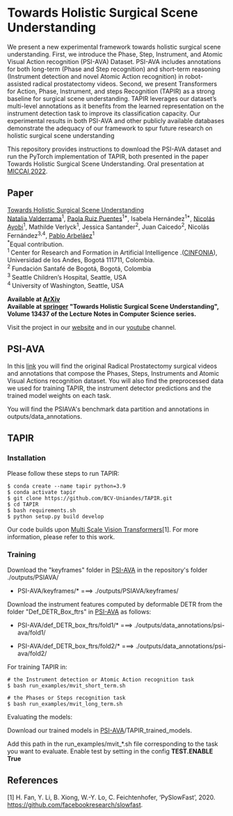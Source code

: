 # Towards Holistic Surgical Scene Understanding

We present a new experimental framework towards holistic surgical scene  understanding. First, we introduce the Phase, Step, Instrument, and Atomic Visual Action recognition (PSI-AVA) Dataset. PSI-AVA includes annotations for both long-term (Phase and Step recognition) and short-term reasoning (Instrument detection and novel Atomic Action recognition) in robot-assisted radical prostatectomy videos. Second, we present Transformers for Action, Phase, Instrument, and steps Recognition (TAPIR) as a strong baseline for surgical scene understanding. TAPIR leverages our dataset’s multi-level annotations as it benefits from the learned representation on the instrument detection task to improve its classification capacity. Our experimental results in both PSI-AVA and other publicly available databases demonstrate the adequacy of our framework to spur future research on holistic surgical scene understanding

This repository provides instructions to download the PSI-AVA dataset and run the PyTorch implementation of TAPIR, both presented in the paper Towards Holistic Surgical Scene Understanding. Oral presentation at [MICCAI,2022](https://conferences.miccai.org/2022/en/). 

## Paper

[Towards Holistic Surgical Scene Understanding](https://arxiv.org/abs/2212.04582) <br/>
[Natalia Valderrama](https://nfvalderrama.github.io)<sup>1</sup>, [Paola Ruiz Puentes](https://paolaruizp.github.io)<sup>1*</sup>, Isabela Hernández<sup>1*</sup>, [Nicolás Ayobi](https://nayobi.github.io/)<sup>1</sup>, Mathilde Verlyck<sup>1</sup>, Jessica Santander<sup>2</sup>, Juan Caicedo<sup>2</sup>, Nicolás Fernández<sup>3,4</sup>, [Pablo Arbeláez](https://scholar.google.com.co/citations?user=k0nZO90AAAAJ&hl=en)<sup>1</sup> <br/>
<sup>*</sup>Equal contribution.<br/>
<sup>1 </sup> Center  for  Research  and  Formation  in  Artificial  Intelligence .([CINFONIA](https://cinfonia.uniandes.edu.co/)),  Universidad  de  los  Andes,  Bogotá 111711, Colombia. <br/>
<sup>2 </sup> Fundación Santafé de Bogotá, Bogotá, Colombia<br/>
<sup>3 </sup> Seattle Children’s Hospital, Seattle, USA <br/>
<sup>4 </sup> University of Washington, Seattle, USA <br/>

**Available at [ArXiv](https://arxiv.org/abs/2212.04582)**<br/>
**Available at [springer](https://doi.org/10.1007/978-3-031-16449-1_42) "Towards Holistic Surgical Scene Understanding", Volume 13437 of the Lecture Notes in Computer Science series.**

Visit the project in our [website](https://biomedicalcomputervision.uniandes.edu.co/publications/towards-holistic-surgical-scene-understanding/) and in our [youtube](https://youtu.be/G4ctkKgRkaY) channel.

## PSI-AVA

In this [link](http://157.253.243.19/PSI-AVA/) you will find the original Radical Prostatectomy surgical videos and annotations that compose the Phases, Steps, Instruments and Atomic Visual Actions recognition dataset. You will also find the preprocessed data we used for training TAPIR, the instrument detector predictions and the trained model weights on each task.

You will find the PSIAVA's benchmark data partition and annotations in outputs/data_annotations.

## TAPIR

### Installation

Please follow these steps to run TAPIR:

```
$ conda create --name tapir python=3.9
$ conda activate tapir
$ git clone https://github.com/BCV-Uniandes/TAPIR.git
$ cd TAPIR
$ bash requirements.sh
$ python setup.py build develop
```

Our code builds upon [Multi Scale Vision Transformers](https://github.com/facebookresearch/SlowFast)[1]. For more information, please refer to this work.

### Training

Download the "keyframes" folder in [PSI-AVA](http://157.253.243.19/PSI-AVA/) in the repository's folder ./outputs/PSIAVA/

 - PSI-AVA/keyframes/* ===> ./outputs/PSIAVA/keyframes/

Download the instrument features computed by deformable DETR from the folder "Def_DETR_Box_ftrs" in [PSI-AVA](http://157.253.243.19/PSI-AVA/) as follows:
 
 - PSI-AVA/def_DETR_box_ftrs/fold1/* ===> ./outputs/data_annotations/psi-ava/fold1/

 - PSI-AVA/def_DETR_box_ftrs/fold2/* ===> ./outputs/data_annotations/psi-ava/fold2/


For training TAPIR in:

```
# the Instrument detection or Atomic Action recognition task
$ bash run_examples/mvit_short_term.sh

# the Phases or Steps recognition task
$ bash run_examples/mvit_long_term.sh
```

Evaluating the models:

Download our trained models in [PSI-AVA](http://157.253.243.19/PSI-AVA/)/TAPIR_trained_models.

Add this path in the run_examples/mvit_*.sh file corresponding to the task you want to evaluate. Enable test by setting in the config **TEST.ENABLE True**


<!-- ## Citation

If you find our paper useful, please use the following BibTeX entry for citation:

```

``` -->

## References

[1] H. Fan, Y. Li, B. Xiong, W.-Y. Lo, C. Feichtenhofer, ‘PySlowFast’, 2020. https://github.com/facebookresearch/slowfast.
